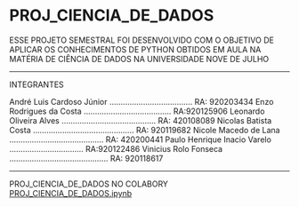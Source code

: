 # PROJ_CIENCIA_DE_DADOS

ESSE PROJETO SEMESTRAL FOI DESENVOLVIDO COM O OBJETIVO DE APLICAR OS CONHECIMENTOS DE PYTHON OBTIDOS EM AULA NA MATÉRIA DE CIÊNCIA DE DADOS NA UNIVERSIDADE NOVE DE JULHO 

------------------------------------------------------------------------------------------------------------------------------

INTEGRANTES

André Luis Cardoso Júnior ..................................... RA: 920203434
Enzo Rodrigues da Costa ....................................... RA:920125906
Leonardo Oliveira Alves .......................................... RA: 420108089
Nicolas Batista Costa ............................................. RA: 920119682
Nicole Macedo de Lana .......................................... RA: 420200441
Paulo Henrique Inacio Varelo ................................. RA:920122486
Vinicius Rolo Fonseca ............................................ RA: 920118617

------------------------------------------------------------------------------------------------------------------------------

PROJ_CIENCIA_DE_DADOS NO COLABORY [PROJ_CIENCIA_DE_DADOS.ipynb](/PROJ_CIENCIA_DE_DADOS.ipynb)
